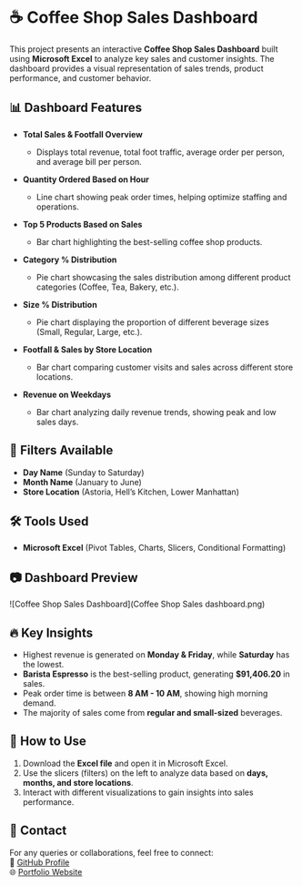 # ☕ Coffee Shop Sales Dashboard  

This project presents an interactive **Coffee Shop Sales Dashboard** built using **Microsoft Excel** to analyze key sales and customer insights. The dashboard provides a visual representation of sales trends, product performance, and customer behavior.  

## 📊 Dashboard Features  

- **Total Sales & Footfall Overview**  
  - Displays total revenue, total foot traffic, average order per person, and average bill per person.  

- **Quantity Ordered Based on Hour**  
  - Line chart showing peak order times, helping optimize staffing and operations.  

- **Top 5 Products Based on Sales**  
  - Bar chart highlighting the best-selling coffee shop products.  

- **Category % Distribution**  
  - Pie chart showcasing the sales distribution among different product categories (Coffee, Tea, Bakery, etc.).  

- **Size % Distribution**  
  - Pie chart displaying the proportion of different beverage sizes (Small, Regular, Large, etc.).  

- **Footfall & Sales by Store Location**  
  - Bar chart comparing customer visits and sales across different store locations.  

- **Revenue on Weekdays**  
  - Bar chart analyzing daily revenue trends, showing peak and low sales days.  

## 📌 Filters Available  

- **Day Name** (Sunday to Saturday)  
- **Month Name** (January to June)  
- **Store Location** (Astoria, Hell’s Kitchen, Lower Manhattan)  

## 🛠 Tools Used  

- **Microsoft Excel** (Pivot Tables, Charts, Slicers, Conditional Formatting)  

## 📷 Dashboard Preview  

![Coffee Shop Sales Dashboard](Coffee Shop Sales dashboard.png)  

## 🔥 Key Insights  

- Highest revenue is generated on **Monday & Friday**, while **Saturday** has the lowest.  
- **Barista Espresso** is the best-selling product, generating **$91,406.20** in sales.  
- Peak order time is between **8 AM - 10 AM**, showing high morning demand.  
- The majority of sales come from **regular and small-sized** beverages.  

## 🚀 How to Use  

1. Download the **Excel file** and open it in Microsoft Excel.  
2. Use the slicers (filters) on the left to analyze data based on **days, months, and store locations**.  
3. Interact with different visualizations to gain insights into sales performance.  

## 📩 Contact  

For any queries or collaborations, feel free to connect:  
🔗 [GitHub Profile](https://github.com/MorsalinMiah7)  
🌐 [Portfolio Website](https://morsalinmiah.netlify.app/)  
